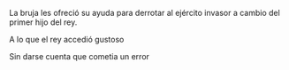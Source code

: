La bruja les ofreció su ayuda para derrotar al ejército invasor a cambio del primer hijo del rey.

A lo que el rey accedió gustoso

Sin darse cuenta que cometia un error
